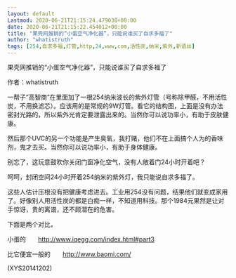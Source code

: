 ```yaml
---
layout: default
Lastmod: 2020-06-21T21:15:24.479038+00:00
date: 2020-06-21T21:15:22.454012+00:00
title: "果壳网推销的“小蛋空气净化器”，只能说谁买了自求多福了"
author: "whatistruth"
tags: [254,自求多福,灯管,http,24,www,com,活性炭,纳米,紫外,新语丝]
---
```


果壳网推销的“小蛋空气净化器”，只能说谁买了自求多福了

作者：whatistruth

一帮子“高智商”在里面加了一根254纳米波长的紫外灯管（号称除甲醛，不用活性炭，不用换滤芯）。应该用的是常规的9W灯管。看它的结构图，上面是没有办法密封光路的，所以紫外光肯定要泄露出来的。当然你可以说功率小，有助于皮肤健康。

然后那个UVC的另一个功能是产生臭氧，我打赌，他们不在上面搞个人为的香味剂，鬼才去买。当然你可以说功率小，有助于身体健康。

别忘了，这玩意鼓吹你关闭门窗净化空气，没有人敞着门24小时开着吧？

呵呵，封闭空间24小时开着254纳米的紫外灯，我只能说自求多福了。

这些人估计压根没有把健康考虑进去。工业用254没有问题，结果他们就变成家用了。好像别人用活性炭的都是白痴一样，不知道用科技。那个1984元果然是让对手惊讶，贵的离谱，还不顾潜在的危害。

下面是两个对比，

小蛋的　　http://www.iqegg.com/index.html#part3

比它便宜一般的　　http://www.baomi.com/

(XYS20141202)

